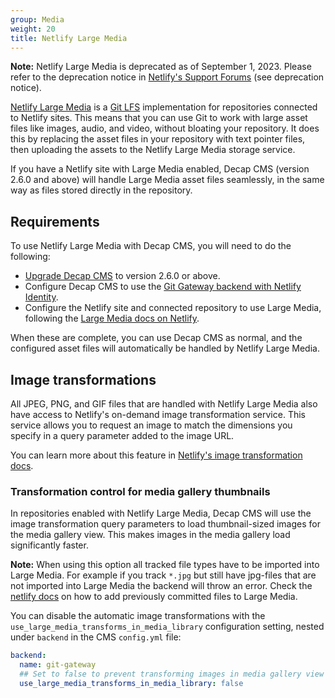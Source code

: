 ```yaml
---
group: Media
weight: 20
title: Netlify Large Media
---
```


**Note:** Netlify Large Media is deprecated as of September 1, 2023. Please refer to the deprecation notice in [Netlify's Support Forums](https://docs.netlify.com/large-media/overview/) (see deprecation notice).

[Netlify Large Media](https://www.netlify.com/features/large-media/) is a [Git LFS](https://git-lfs.github.com/) implementation for repositories connected to Netlify sites. This means that you can use Git to work with large asset files like images, audio, and video, without bloating your repository. It does this by replacing the asset files in your repository with text pointer files, then uploading the assets to the Netlify Large Media storage service.

If you have a Netlify site with Large Media enabled, Decap CMS (version 2.6.0 and above) will handle Large Media asset files seamlessly, in the same way as files stored directly in the repository.

## Requirements

To use Netlify Large Media with Decap CMS, you will need to do the following:

- [Upgrade Decap CMS](/docs/update-the-cms-version/) to version 2.6.0 or above.
- Configure Decap CMS to use the [Git Gateway backend with Netlify Identity](/docs/git-gateway-backend/#git-gateway-with-netlify-identity).
- Configure the Netlify site and connected repository to use Large Media, following the [Large Media docs on Netlify](https://www.netlify.com/docs/large-media/).

When these are complete, you can use Decap CMS as normal, and the configured asset files will automatically be handled by Netlify Large Media.

## Image transformations

All JPEG, PNG, and GIF files that are handled with Netlify Large Media also have access to Netlify's on-demand image transformation service. This service allows you to request an image to match the dimensions you specify in a query parameter added to the image URL.

You can learn more about this feature in [Netlify's image transformation docs](https://www.netlify.com/docs/image-transformation/).

### Transformation control for media gallery thumbnails

In repositories enabled with Netlify Large Media, Decap CMS will use the image transformation query parameters to load thumbnail-sized images for the media gallery view. This makes images in the media gallery load significantly faster.

**Note:** When using this option all tracked file types have to be imported into Large Media. For example if you track `*.jpg` but still have jpg-files that are not imported into Large Media the backend will throw an error. Check the [netlify docs](https://docs.netlify.com/large-media/setup/#migrate-files-from-git-history) on how to add previously committed files to Large Media.

You can disable the automatic image transformations with the `use_large_media_transforms_in_media_library` configuration setting, nested under `backend` in the CMS `config.yml` file:

```yaml
backend:
  name: git-gateway
  ## Set to false to prevent transforming images in media gallery view
  use_large_media_transforms_in_media_library: false
```
